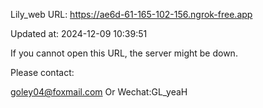 Lily_web URL: https://ae6d-61-165-102-156.ngrok-free.app

Updated at: 2024-12-09 10:39:51

If you cannot open this URL, the server might be down.

Please contact: 

goley04@foxmail.com Or Wechat:GL_yeaH